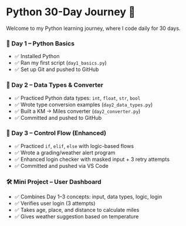 # Python 30-Day Journey 🚀

Welcome to my Python learning journey, where I code daily for 30 days.

### 📅 Day 1 – Python Basics
- ✅ Installed Python
- ✅ Ran my first script (`day1_basics.py`)
- ✅ Set up Git and pushed to GitHub

### 📅 Day 2 – Data Types & Converter
- ✅ Practiced Python data types: `int`, `float`, `str`, `bool`
- ✅ Wrote type conversion examples (`day2_data_types.py`)
- ✅ Built a KM → Miles converter (`day2_converter.py`)
- ✅ Committed and pushed to GitHub

### 📅 Day 3 – Control Flow (Enhanced)
- ✅ Practiced `if`, `elif`, `else` with logic-based flows
- ✅ Wrote a grading/weather alert program
- ✅ Enhanced login checker with masked input + 3 retry attempts
- ✅ Committed and pushed via VS Code

### 🛠️ Mini Project – User Dashboard
- ✅ Combines Day 1–3 concepts: input, data types, logic, login
- ✅ Verifies user login (3 attempts)
- ✅ Takes age, place, and distance to calculate miles
- ✅ Gives weather suggestion based on temperature


  

